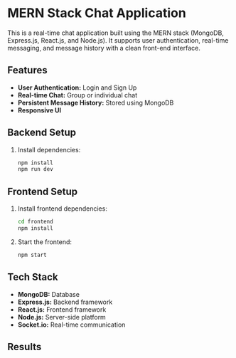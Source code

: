 # MERN Stack Chat Application

This is a real-time chat application built using the MERN stack (MongoDB, Express.js, React.js, and Node.js). It supports user authentication, real-time messaging, and message history with a clean front-end interface.

## Features
- **User Authentication:** Login and Sign Up
- **Real-time Chat:** Group or individual chat
- **Persistent Message History:** Stored using MongoDB
- **Responsive UI**

## Backend Setup

1. Install dependencies:
   ```bash
   npm install
   npm run dev

## Frontend Setup
1. Install frontend dependencies:
   ```bash
   cd frontend
   npm install
   
2. Start the frontend:
   ```bash
   npm start
## Tech Stack
- **MongoDB:** Database
- **Express.js:** Backend framework
- **React.js:** Frontend framework
- **Node.js:** Server-side platform
- **Socket.io:** Real-time communication

## Results

